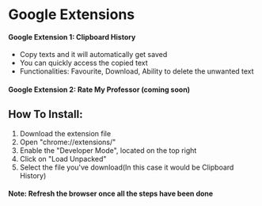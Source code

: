 # Google Extensions

#### Google Extension 1: Clipboard History
* Copy texts and it will automatically get saved
* You can quickly access the copied text 
* Functionalities: Favourite, Download, Ability to delete the unwanted text

#### Google Extension 2: Rate My Professor (coming soon)

## How To Install:

1. Download the extension file
2. Open "chrome://extensions/" 
3. Enable the "Developer Mode", located on the top right
4. Click on "Load Unpacked"
5. Select the file you've download(In this case it would be Clipboard History)

#### Note: Refresh the browser once all the steps have been done
